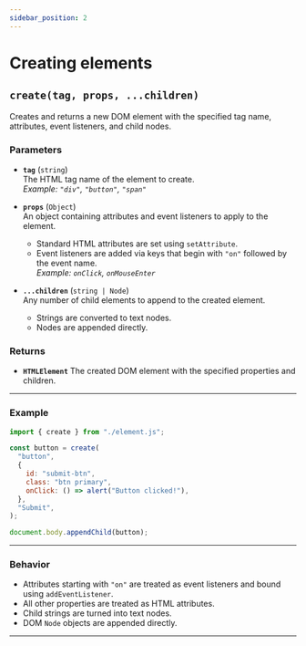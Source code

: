 ```yaml
---
sidebar_position: 2
---
```


# Creating elements

## `create(tag, props, ...children)`

Creates and returns a new DOM element with the specified tag name, attributes, event listeners, and child nodes.

### **Parameters**

- **`tag`** (`string`)  
  The HTML tag name of the element to create.  
  _Example: `"div"`, `"button"`, `"span"`_

- **`props`** (`Object`)  
  An object containing attributes and event listeners to apply to the element.

  - Standard HTML attributes are set using `setAttribute`.
  - Event listeners are added via keys that begin with `"on"` followed by the event name.  
    _Example: `onClick`, `onMouseEnter`_

- **`...children`** (`string | Node`)  
  Any number of child elements to append to the created element.
  - Strings are converted to text nodes.
  - Nodes are appended directly.

### **Returns**

- **`HTMLElement`**
  The created DOM element with the specified properties and children.

---

### **Example**

```js
import { create } from "./element.js";

const button = create(
  "button",
  {
    id: "submit-btn",
    class: "btn primary",
    onClick: () => alert("Button clicked!"),
  },
  "Submit",
);

document.body.appendChild(button);
```

---

### **Behavior**

- Attributes starting with `"on"` are treated as event listeners and bound using `addEventListener`.
- All other properties are treated as HTML attributes.
- Child strings are turned into text nodes.
- DOM `Node` objects are appended directly.

---
